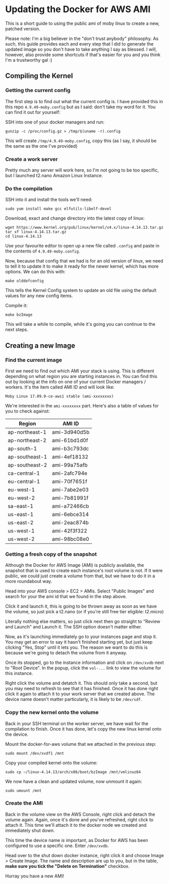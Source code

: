 # Updating the Docker for AWS AMI

This is a short guide to using the public ami of moby linux to create a
new, patched version.

Please note: I'm a big believer in the "don't trust anybody" philosophy.
As such, this guide provides each and every step that I did to generate
the updated image so you don't have to take anything I say as blessed. I
will, however, also provide some shortcuts if that's easier for you and
you think I'm a trustworthy gal :)

## Compiling the Kernel

### Getting the current config

The first step is to find out what the current config is. I have
provided this in this repo `4.9.49-moby.config` but as I said: don't
take my word for it. You can find it out for yourself:

SSH into one of your docker managers and run:

```
gunzip -c /proc/config.gz > /tmp/$(uname -r).config
```

This will create `/tmp/4.9.49-moby.config`, copy this (as I say, it
should be the same as the one I've provided)

### Create a work server

Pretty much any server will work here, so I'm not going to be too
specific, but I launched t2.nano Amazon Linux Instance.

### Do the compilation

SSH into it and install the tools we'll need:

```
sudo yum install make gcc elfutils-libelf-devel
```

Download, exact and change directory into the latest copy of linux:

```
wget https://www.kernel.org/pub/linux/kernel/v4.x/linux-4.14.13.tar.gz
tar xf linux-4.14.13.tar.gz
cd linux-4.14.13
```

Use your favourite editor to open up a new file called `.config` and
paste in the contents of `4.9.49-moby.config`.

Now, because that config that we had is for an old version of linux, we
need to tell it to update it to make it ready for the newer kernel,
which has more options. We can do this with:

```
make olddefconfig
```

This tells the Kernel Config system to update an old file using the
default values for any new config items.

Compile it:

```
make bzImage
```

This will take a while to compile, while it's going you can continue to
the next steps.

## Creating a new Image

### Find the current image

First we need to find out which AMI your stack is using. This is
different depending on what region you are starting instances in. You
can find this out by looking at the info on one of your current Docker
managers / workers. It's the item called AMI ID and will look like:

```
Moby Linux 17.09.0-ce-aws1 stable (ami-xxxxxxxx)
```

We're interested in the `ami-xxxxxxxx` part. Here's also a table of
values for you to check against:

| Region         | AMI ID       |
| ---------------|--------------|
| ap-northeast-1 | ami-3d940d5b |
| ap-northeast-2 | ami-61bd1d0f |
| ap-south-1     | ami-b3c793dc |
| ap-southeast-1 | ami-4ef18132 |
| ap-southeast-2 | ami-99a75afb |
| ca-central-1   | ami-2afc794e |
| eu-central-1   | ami-70f7651f |
| eu-west-1      | ami-7abe2e03 |
| eu-west-2      | ami-7b81991f |
| sa-east-1      | ami-a72466cb |
| us-east-1      | ami-6ebce314 |
| us-east-2      | ami-2eac874b |
| us-west-1      | ami-42f3f322 |
| us-west-2      | ami-98bc08e0 |


### Getting a fresh copy of the snapshot

Although the Docker for AWS Image (AMI) is publicly available, the
snapshot that is used to create each instance's root volume is not. If
it were public, we could just create a volume from that, but we have to
do it in a more roundabout way.

Head into your AWS console > EC2 > AMIs. Select "Public Images" and
search for your the ami id that we found in the step above.

Click it and launch it, this is going to be thrown away as soon as we
have the volume, so just pick a t2.nano (or if you're still free tier
eligible: t2.micro)

Literally nothing else matters, so just click next then go straight to
"Review and Launch" and Launch it. The SSH option doesn't matter either.

Now, as it's launching immediately go to your instances page and stop
it. You may get an error to say it hasn't finished starting yet, but
just keep clicking "Yes, Stop" until it lets you. The reason we want to
do this is because we're going to detach the volume from it anyway.

Once its stopped, go to the instance information and click on
`/dev/xvdb` next to "Root Device". In the popup, click the `vol-...`
link to view the volume for this instance.

Right click the volume and detatch it. This should only take a second,
but you may need to refresh to see that it has finished. Once it has
done right click it again to attach it to your work server that we
created above. The device name doesn't matter particularly, it is likely
to be `/dev/sdf`.

### Copy the new kernel onto the volume

Back in your SSH terminal on the worker server, we have wait for the
compilation to finish. Once it has done, let's copy the new linux kernel
onto the device.

Mount the docker-for-aws volume that we attached in the previous step:

```
sudo mount /dev/xvdf1 /mnt
```

Copy your compiled kernel onto the volume:

```
sudo cp ~/linux-4.14.13/arch/x86/boot/bzImage /mnt/vmlinuz64
```

We now have a clean and updated volume, now unmount it again:

```
sudo umount /mnt
```

### Create the AMI

Back in the volume view on the AWS Console, right click and detach the
volume again. Again, once it's done and you've refreshed, right click
to attach it. This time we'll attach it to the docker node we created
and immediately shut down.

This time the device name *is* important, as Docker for AWS has been
configured to use a specific one. Enter `/dev/xvdb`.

Head over to the shut down docker instance, right click it and choose
Image > Create Image. The name and description are up to you, but in
the table, **make sure you tick the "Delete on Termination"** checkbox.

Hurray you have a new AMI!
